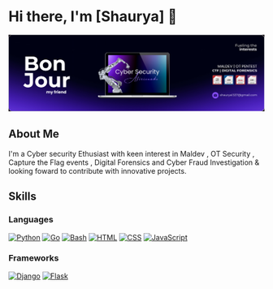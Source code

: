 # Hi there, I'm [Shaurya] 👋

![Profile Banner](Cysec.png)

## About Me
I'm a Cyber security Ethusiast with keen interest in Maldev , OT Security , Capture the Flag events , Digital Forensics and Cyber Fraud Investigation & looking foward to contribute with innovative projects.

## Skills

### Languages
[![Python](https://camo.githubusercontent.com/0c263a5f505f16cf1f32741d86f3be2d14f2367b/68747470733a2f2f696d672e69636f6e73382e636f6d2f636f6c6f722f3030303030302f707974686f6e2e706e67)](https://www.python.org/)
[![Go](https://camo.githubusercontent.com/1f85502ebd22562b2bc5c2c36e66e588b746de1d/68747470733a2f2f696d672e69636f6e73382e636f6d2f636f6c6f722f3030303030302f676f6c616e672e706e67)](https://golang.org/)
[![Bash](https://camo.githubusercontent.com/e3dd2e2e8232241f00594a037529f9a79297fd2c/68747470733a2f2f696d672e69636f6e73382e636f6d2f706c6173746963696e652f3131322f313132343935342e706e67)](https://www.gnu.org/software/bash/)
[![HTML](https://camo.githubusercontent.com/2e13257399f85404b73210295fb09c5249c8c50f/68747470733a2f2f696d672e69636f6e73382e636f6d2f636f6c6f722f3030303030302f68746d6c2d352e706e67)](https://developer.mozilla.org/en-US/docs/Web/Guide/HTML/HTML5)
[![CSS](https://camo.githubusercontent.com/8c1728a02ff870b42f1c6b15bb8e6d0f72bf3250/68747470733a2f2f696d672e69636f6e73382e636f6d2f636f6c6f722f3030303030302f637373332e706e67)](https://developer.mozilla.org/en-US/docs/Web/CSS)
[![JavaScript](https://camo.githubusercontent.com/3ffdbce10aa1c1784f6d6166cf9a0bc5d316b6e9/68747470733a2f2f696d672e69636f6e73382e636f6d2f636f6c6f722f3030303030302f6a6176617363726970742e706e67)](https://developer.mozilla.org/en-US/docs/Web/JavaScript)

### Frameworks
[![Django](https://camo.githubusercontent.com/273c9bc6417a9f09a45e2e8cc249166d2034c2fb/68747470733a2f2f696d672e69636f6e73382e636f6d2f706c6173746963696e652f3939392f3030303030302f646a616e676f2e706e67)](https://www.djangoproject.com/)
[![Flask](https://camo.githubusercontent.com/3c032ef513e97b0b1d81a3187ba1a2341d079172/68747470733a2f2f696d672e69636f6e73382e636f6d2f706c6173746963696e652f3939392f3030303030302f666c61736b2e706e67)](https://flask.palletsprojects.com/en/2.0.x/)
